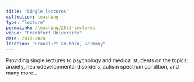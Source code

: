 ```yaml
---
title: "Single lectures"
collection: teaching
type: "lecture"
permalink: /teaching/2023-lectures
venue: "Frankfurt University"
date: 2017-2024
location: "Frankfurt am Main, Germany"
---
```


Providing single lectures to psychology and medical students on the topics: anxiety, neurodevelopmental disorders, autism spectrum condition, and many more...
